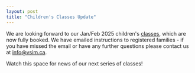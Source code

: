 ```yaml
---
layout: post
title: "Children's Classes Update"
---
```


We are looking forward to our Jan/Feb 2025 children's [classes](../../../classes/), which are now fully booked. 
We have emailed instructions to registered families - if you have missed the email or have any further questions please contact us at [info@vsim.ca](mailto:info@vsim.ca).

Watch this space for news of our next series of classes!
